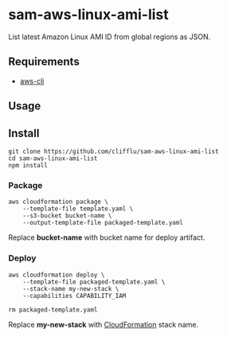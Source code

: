 # sam-aws-linux-ami-list

List latest Amazon Linux AMI ID from global regions as JSON.

## Requirements

* [aws-cli](https://aws.amazon.com/cli/)

## Usage


## Install

```
git clone https://github.com/clifflu/sam-aws-linux-ami-list
cd sam-aws-linux-ami-list
npm install
```

### Package

```
aws cloudformation package \
    --template-file template.yaml \
    --s3-bucket bucket-name \
    --output-template-file packaged-template.yaml
```

Replace **bucket-name** with bucket name for deploy artifact.

### Deploy

```
aws cloudformation deploy \
    --template-file packaged-template.yaml \
    --stack-name my-new-stack \
    --capabilities CAPABILITY_IAM

rm packaged-template.yaml
```

Replace **my-new-stack** with [CloudFormation](https://aws.amazon.com/cloudformation/) stack name.
